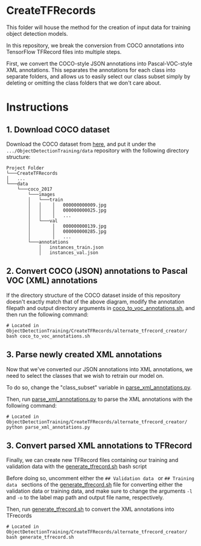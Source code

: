 # CreateTFRecords

This folder will house the method for the creation of input data for training object detection models.

In this repository, we break the conversion from COCO annotations into TensorFlow TFRecord files into multiple steps.

First, we convert the COCO-style JSON annotations into Pascal-VOC-style XML annotations. This separates the annotations for each class
into separate folders, and allows us to easily select our class subset simply by deleting or omitting the class folders that we don't
care about. 

# Instructions

## 1. Download COCO dataset
Download the COCO dataset from [here](https://cocodataset.org/#download), and put it under the
```.../ObjectDetectionTraining/data``` repository with the following directory structure:
```
Project Folder
└───CreateTFRecords
│   ...
└───data
    └───coco_2017   
        └───images
        │   └───train
        │   │    │   000000000009.jpg
        │   │    │   000000000025.jpg
        │   │    │   ...
        │   └───val   
        │        │   000000000139.jpg
        │        │   000000000285.jpg
        │        │   ...
        └───annotations
            │   instances_train.json
            │   instances_val.json
```

## 2. Convert COCO (JSON) annotations to Pascal VOC (XML) annotations
If the directory structure of the COCO dataset inside of this repository doesn't exactly match that of the above 
diagram, modify the annotation filepath and output directory arguments in 
[coco_to_voc_annotations.sh](), and then run the following command:
```
# Located in ObjectDetectionTraining/CreateTFRecords/alternate_tfrecord_creator/
bash coco_to_voc_annotations.sh
``` 

## 3. Parse newly created XML annotations
Now that we've converted our JSON annotations into XML annotations, we need to select the classes that we wish to 
retrain our model on.

To do so, change the "class_subset" variable in [parse_xml_annotations.py]().

Then, run [parse_xml_annotations.py]() to parse the XML annotations with the following command:
```
# Located in ObjectDetectionTraining/CreateTFRecords/alternate_tfrecord_creator/
python parse_xml_annotations.py
```

## 3. Convert parsed XML annotations to TFRecord
Finally, we can create new TFRecord files containing our training and validation data with the [generate_tfrecord.sh]()
bash script

Before doing so, uncomment either the ```## Validation data ``` or ```## Training data ``` sections of the
[generate_tfrecord.sh]() file for converting either the validation data or training data, and make sure to
change the arguments ```-l``` and ```-o``` to the label map path and output file name, respectively.

Then, run [generate_tfrecord.sh]() to convert the XML annotations into TFrecords
```
# Located in ObjectDetectionTraining/CreateTFRecords/alternate_tfrecord_creator/
bash generate_tfrecord.sh
```